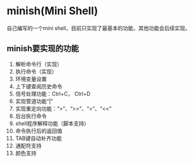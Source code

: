 # minish(Mini Shell)

自己编写的一个mini shell，目前只实现了最基本的功能，其他功能会后续实现。

## minish要实现的功能

1. 解析命令行（实现）
2. 执行命令（实现）
3. 环境变量设置
4. 上下键查阅历史命令
5. 信号处理功能：Ctrl+C， Ctrl+D
6. 实现管道功能“|”
7. 实现重定向功能：“>”、“>>”、“<”、“<<”
8. 后台执行命令
9. shell程序解释功能（脚本支持）
10. 命令执行后的返回值
11. TAB键自动补齐功能
12. 通配符支持
13. 颜色支持
